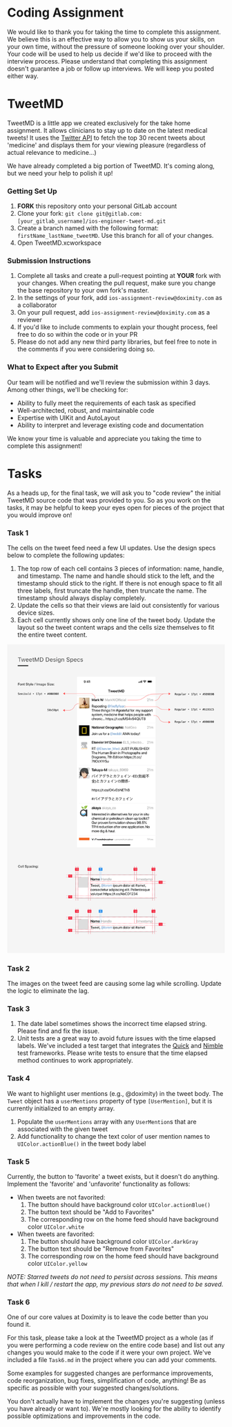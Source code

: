 # Coding Assignment

We would like to thank you for taking the time to complete this assignment. We believe this is an effective way to allow you to show us your skills, on your own time, without the pressure of someone looking over your shoulder. Your code will be used to help us decide if we'd like to proceed with the interview process. Please understand that completing this assignment doesn't guarantee a job or follow up interviews. We will keep you posted either way.

# TweetMD

TweetMD is a little app we created exclusively for the take home assignment. It allows clinicians to stay up to date on the latest medical tweets! It uses the [Twitter API](https://dev.twitter.com/rest/public) to fetch the top 30 recent tweets about 'medicine' and displays them for your viewing pleasure (regardless of actual relevance to medicine...)

We have already completed a big portion of TweetMD. It's coming along, but we need your help to polish it up!

### Getting Set Up
1. **FORK** this repository onto your personal GitLab account
2. Clone your fork: `git clone git@gitlab.com:[your_gitlab_username]/ios-engineer-tweet-md.git`
3. Create a branch named with the following format: `firstName_lastName_tweetMD`. Use this branch for all of your changes.
4. Open TweetMD.xcworkspace

### Submission Instructions
1. Complete all tasks and create a pull-request pointing at ****YOUR**** fork with your changes. When creating the pull request, make sure you change the base repository to your own fork's master.
2. In the settings of your fork, add `ios-assignment-review@doximity.com` as a collaborator
3. On your pull request, add `ios-assignment-review@doximity.com` as a reviewer
4. If you'd like to include comments to explain your thought process, feel free to do so within the code or in your PR
5. Please do not add any new third party libraries, but feel free to note in the comments if you were considering doing so.

### What to Expect after you Submit
Our team will be notified and we'll review the submission within 3 days. Among other things, we'll be checking for:
* Ability to fully meet the requirements of each task as specified
* Well-architected, robust, and maintainable code
* Expertise with UIKit and AutoLayout
* Ability to interpret and leverage existing code and documentation

We know your time is valuable and appreciate you taking the time to complete this assignment!

# Tasks

As a heads up, for the final task, we will ask you to "code review" the initial TweetMD source code that was provided to you. So as you work on the tasks, it may be helpful to keep your eyes open for pieces of the project that you would improve on! 

### Task 1
The cells on the tweet feed need a few UI updates. Use the design specs below to complete the following updates:
  1. The top row of each cell contains 3 pieces of information: name, handle, and timestamp. The name and handle should stick to the left, and the timestamp should stick to the right. If there is not enough space to fit all three labels, first truncate the handle, then truncate the name. The timestamp should always display completely.
  2. Update the cells so that their views are laid out consistently for various device sizes.
  3. Each cell currently shows only one line of the tweet body. Update the layout so the tweet content wraps and the cells size themselves to fit the entire tweet content.

<img src="screenshots/design-specs.png" />

### Task 2
The images on the tweet feed are causing some lag while scrolling. Update the logic to eliminate the lag.

### Task 3
  1. The date label sometimes shows the incorrect time elapsed string. Please find and fix the issue.
  2. Unit tests are a great way to avoid future issues with the time elapsed labels. We've included a test target that integrates the [Quick](https://github.com/Quick/Quick) and [Nimble](https://github.com/Quick/Nimble) test frameworks. Please write tests to ensure that the time elapsed method continues to work appropriately.

### Task 4
We want to highlight user mentions (e.g., @doximity) in the tweet body. The `Tweet` object has a `userMentions` property of type `[UserMention]`, but it is currently initialized to an empty array.

1. Populate the `userMentions` array with any `UserMention`s that are associated with the given tweet
2. Add functionality to change the text color of user mention names to `UIColor.actionBlue()` in the tweet body label

### Task 5
Currently, the button to 'favorite' a tweet exists, but it doesn't do anything. Implement the 'favorite' and 'unfavorite' functionality as follows:
  * When tweets are not favorited:
    1. The button should have background color `UIColor.actionBlue()`
    2. The button text should be "Add to Favorites"
    3. The corresponding row on the home feed should have background color `UIColor.white`
  * When tweets are favorited:
    1. The button should have background color `UIColor.darkGray`
    2. The button text should be "Remove from Favorites"
    3. The corresponding row on the home feed should have background color `UIColor.yellow`

*NOTE: Starred tweets do not need to persist across sessions. This means that when I kill / restart the app, my previous stars do not need to be saved.*

### Task 6
One of our core values at Doximity is to leave the code better than you found it. 

For this task, please take a look at the TweetMD project as a whole (as if you were performing a code review on the entire code base) and list out any changes you would make to the code if it were your own project. We've included a file `Task6.md` in the project where you can add your comments.

Some examples for suggested changes are performance improvements, code reorganization, bug fixes, simplification of code, anything! Be as specific as possible with your suggested changes/solutions. 

You don't actually have to implement the changes you're suggesting (unless you have already or want to). We're mostly looking for the ability to identify possible optimizations and improvements in the code.
